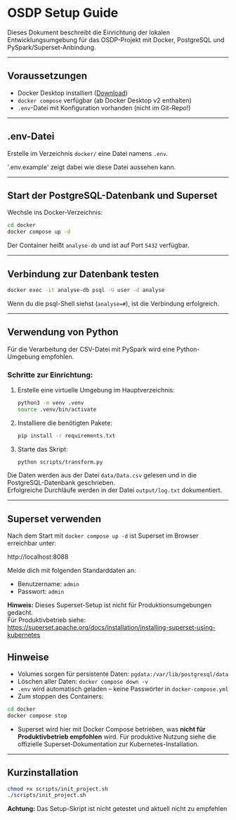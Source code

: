 # OSDP Setup Guide

Dieses Dokument beschreibt die Einrichtung der lokalen Entwicklungsumgebung für das OSDP-Projekt mit Docker, PostgreSQL und PySpark/Superset-Anbindung.

---

## Voraussetzungen

- Docker Desktop installiert ([Download](https://www.docker.com/products/docker-desktop))
- `docker compose` verfügbar (ab Docker Desktop v2 enthalten)
- `.env`-Datei mit Konfiguration vorhanden (nicht im Git-Repo!)

---

## .env-Datei 

Erstelle im Verzeichnis `docker/` eine Datei namens `.env`.

'.env.example' zeigt dabei wie diese Datei aussehen kann.

---

## Start der PostgreSQL-Datenbank und Superset

Wechsle ins Docker-Verzeichnis:

```bash
cd docker
docker compose up -d
```

Der Container heißt `analyse-db` und ist auf Port `5432` verfügbar.

---

## Verbindung zur Datenbank testen

```bash
docker exec -it analyse-db psql -U user -d analyse
```

Wenn du die psql-Shell siehst (`analyse=#`), ist die Verbindung erfolgreich.

---

## Verwendung von Python

Für die Verarbeitung der CSV-Datei mit PySpark wird eine Python-Umgebung empfohlen.

### Schritte zur Einrichtung:

1. Erstelle eine virtuelle Umgebung im Hauptverzeichnis:

   ```bash
   python3 -m venv .venv
   source .venv/bin/activate
   ```

2. Installiere die benötigten Pakete:

   ```bash
   pip install -r requirements.txt
   ```

3. Starte das Skript:

   ```bash
   python scripts/transform.py
   ```

Die Daten werden aus der Datei `data/Data.csv` gelesen und in die PostgreSQL-Datenbank geschrieben.  
Erfolgreiche Durchläufe werden in der Datei `output/log.txt` dokumentiert.

---

## Superset verwenden

Nach dem Start mit `docker compose up -d` ist Superset im Browser erreichbar unter:

http://localhost:8088

Melde dich mit folgenden Standarddaten an:

- Benutzername: `admin`
- Passwort: `admin`

**Hinweis:** Dieses Superset-Setup ist nicht für Produktionsumgebungen gedacht.  
Für Produktivbetrieb siehe: https://superset.apache.org/docs/installation/installing-superset-using-kubernetes

## Hinweise

- Volumes sorgen für persistente Daten: `pgdata:/var/lib/postgresql/data`
- Löschen aller Daten: `docker compose down -v`
- `.env` wird automatisch geladen – keine Passwörter in `docker-compose.yml`
- Zum stoppen des Containers:

```bash
cd docker
docker compose stop
```

- Superset wird hier mit Docker Compose betrieben, was **nicht für Produktivbetrieb empfohlen** wird. Für produktive Nutzung siehe die offizielle Superset-Dokumentation zur Kubernetes-Installation.

---

## Kurzinstallation

```bash
chmod +x scripts/init_project.sh
./scripts/init_project.sh
```

**Achtung:** Das Setup-Skript ist nicht getestet und aktuell nicht zu empfehlen